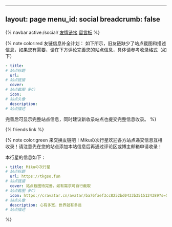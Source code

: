 -----
layout: page
menu_id: social
breadcrumb: false
-----
{% navbar active:/social/ [友情链接](/social/) [留言板](/social/comment/) %}

{% note color:red 友链信息补全计划：
如下所示，旧友链缺少了站点截图和描述信息，如果您有需要，请在下方评论完善您的站点信息，具体请参考收录格式（如下）

```yaml
- title: 
# 站点标题
  url:
# 站点链接
  cover:
# 站点截图（PC）
  icon:
# 站点头像
  description:
# 站点描述
```

完善后可显示完整站点信息，同时建议新收录站点也提交完整信息收录。
%}

{% friends link %}

{% note color:green 来交换友链吧！Mikuの次行星欢迎各方站点递交信息互相收录！请注意先在您的站点添加本站信息后再通过评论区或博主邮箱申请收录！

本行星的信息如下：

```yaml
- title: Mikuの次行星
# 站点标题
  url: https://tkgso.fun
# 站点链接
  cover: 站点截图待完善，如有需求可自行截取
# 站点截图（PC）
  icon: https://cravatar.cn/avatar/ba76faef3cc8252bd0433b3515124389?s=512
# 站点头像
  description: 心有多宽，世界就有多远
# 站点描述
```

%}
